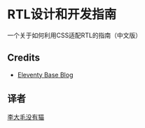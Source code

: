 # RTL设计和开发指南

一个关于如何利用CSS适配RTL的指南（中文版）

## Credits
- [Eleventy Base Blog](https://github.com/11ty/eleventy-base-blog)

## 译者
[李大毛没有猫](https://darmau.design)
